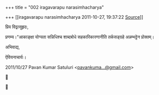 +++
title = "002 iragavarapu narasimhacharya"

+++
[[iragavarapu narasimhacharya	2011-10-27, 19:37:22 [Source](https://groups.google.com/g/bvparishat/c/tiWZaVpCw-Q)]]



प्रिय विद्वत्सुहृदः,

प्रणम्य।"आकाङ्क्षा योग्यता सन्निधिश्च शाब्दबोधे सहकारिकारणानीति तर्कसङ्ग्रहे अन्नम्भट्टेन प्रोक्तम्।

अभिवाद्य,

ऐवियनाचार्यः।  
  

2011/10/27 Pavan Kumar Satuluri \<[pavankuma...@gmail.com]()\>  





